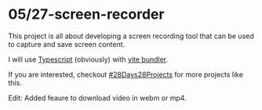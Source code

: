 # 05/27-screen-recorder

This project is all about developing a screen recording tool that can be used to capture and save screen content.

I will use [Typescript](https://www.typescriptlang.org/) (obviously) with [vite bundler](https://vitejs.dev/).

If you are interested, checkout [#28Days28Projects](https://github.com/kruzkasu223/28Days28Projects) for more projects like this.

Edit: Added feaure to download video in webm or mp4.
